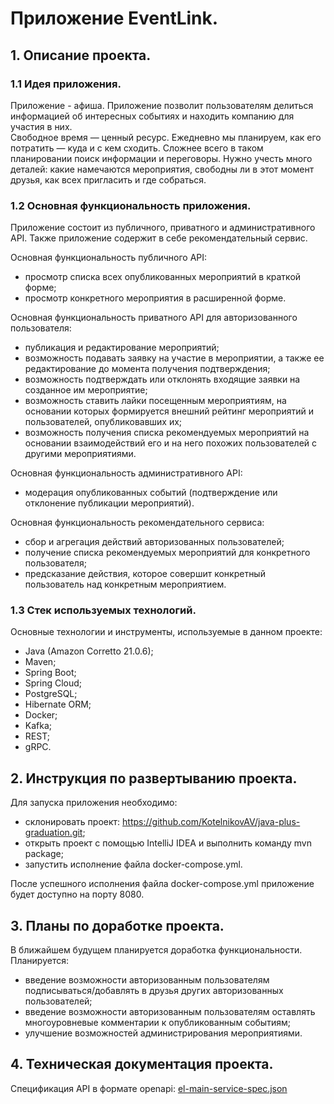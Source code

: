 # Приложение EventLink.
## 1. Описание проекта.
### 1.1 Идея приложения.
Приложение - афиша. Приложение позволит пользователям делиться информацией об интересных событиях и находить компанию 
для участия в них.  
Свободное время — ценный ресурс. Ежедневно мы планируем, как его потратить — куда и с кем сходить. 
Сложнее всего в таком планировании поиск информации и переговоры. Нужно учесть много деталей: какие намечаются 
мероприятия, свободны ли в этот момент друзья, как всех пригласить и где собраться.  
### 1.2 Основная функциональность приложения.
Приложение состоит из публичного, приватного и административного API. Также приложение содержит в себе рекомендательный сервис.  

Основная функциональность публичного API:  
- просмотр списка всех опубликованных мероприятий в краткой форме;
- просмотр конкретного мероприятия в расширенной форме.

Основная функциональность приватного API для авторизованного пользователя:
- публикация и редактирование мероприятий;
- возможность подавать заявку на участие в мероприятии, а также ее редактирование до момента получения подтверждения;
- возможность подтверждать или отклонять входящие заявки на созданное им мероприятие;
- возможность ставить лайки посещенным мероприятиям, на основании которых формируется внешний рейтинг мероприятий 
и пользователей, опубликовавших их;
- возможность получения списка рекомендуемых мероприятий на основании взаимодействий его и на него похожих пользователей 
с другими мероприятиями.

Основная функциональность административного API:
- модерация опубликованных событий (подтверждение или отклонение публикации мероприятий).

Основная функциональность рекомендательного сервиса:
- сбор и агрегация действий авторизованных пользователей;
- получение списка рекомендуемых мероприятий для конкретного пользователя;
- предсказание действия, которое совершит конкретный пользователь над конкретным мероприятием.

### 1.3 Стек используемых технологий.
Основные технологии и инструменты, используемые в данном проекте:
- Java (Amazon Corretto 21.0.6);
- Maven;
- Spring Boot;
- Spring Cloud;
- PostgreSQL;
- Hibernate ORM;
- Docker;
- Kafka;
- REST;
- gRPC.

## 2. Инструкция по развертыванию проекта.
Для запуска приложения необходимо:
- склонировать проект: https://github.com/KotelnikovAV/java-plus-graduation.git;
- открыть проект с помощью IntelliJ IDEA и выполнить команду mvn package;
- запустить исполнение файла docker-compose.yml.  

После успешного исполнения файла docker-compose.yml приложение будет доступно на порту 8080.

## 3. Планы по доработке проекта.
В ближайшем будущем планируется доработка функциональности. Планируется:
- введение возможности авторизованным пользователям подписываться/добавлять в друзья других авторизованных пользователей;
- введение возможности авторизованным пользователям оставлять многоуровневые комментарии к опубликованным событиям;
- улучшение возможностей администрирования мероприятиями.

## 4. Техническая документация проекта.
Спецификация API в формате openapi: [el-main-service-spec.json](https://github.com/user-attachments/files/18718734/ewm-main-service-spec.json)
